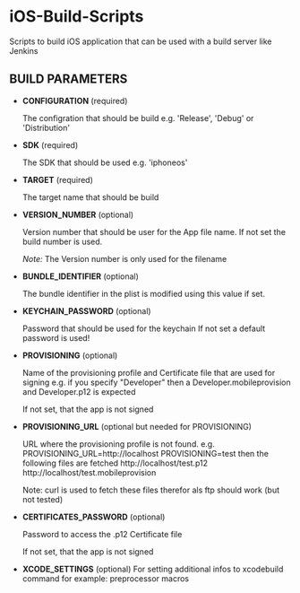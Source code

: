 iOS-Build-Scripts
=================

Scripts to build iOS application that can be used with a build server like Jenkins



BUILD PARAMETERS
-----------------

* __CONFIGURATION__ (required)

  The configration that should be build
  e.g. 'Release', 'Debug' or 'Distribution'


* __SDK__ (required)

  The SDK that should be used
  e.g. 'iphoneos'


* __TARGET__ (required)

  The target name that should be build


* __VERSION_NUMBER__ (optional)

  Version number that should be user for the App file name. 
  If not set the build number is used.

  _Note:_ The Version number is only used for the filename


* __BUNDLE_IDENTIFIER__ (optional)

  The bundle identifier in the plist is modified using this value if set.


* __KEYCHAIN_PASSWORD__ (optional)

  Password that should be used for the keychain
  If not set a default password is used!


* __PROVISIONING__ (optional)

  Name of the provisioning profile and Certificate file that are used for signing
  e.g. if you specify "Developer" then a Developer.mobileprovision and Developer.p12 is expected

  If not set, that the app is not signed

* __PROVISIONING_URL__ (optional but needed for PROVISIONING)

  URL where the provisioning profile is not found.
	e.g.
	PROVISIONING_URL=http://localhost
	PROVISIONING=test
	then the following files are fetched
	http://localhost/test.p12
	http://localhost/test.mobileprovision
	
	Note: curl is used to fetch these files therefor als ftp should work (but not tested)


* __CERTIFICATES_PASSWORD__ (optional)

  Password to access the .p12 Certificate file
  
  If not set, that the app is not signed
  
* __XCODE_SETTINGS__ (optional)
  For setting additional infos to xcodebuild command for example:
  preprocessor macros
